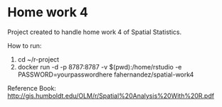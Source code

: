 # Home work 4
Project created to handle home work 4 of Spatial Statistics.

How to run:

1. cd ~/r-project
2. docker run -d -p 8787:8787 -v $(pwd):/home/rstudio -e PASSWORD=yourpasswordhere fahernandez/spatial-work4

Reference Book:
http://gis.humboldt.edu/OLM/r/Spatial%20Analysis%20With%20R.pdf
